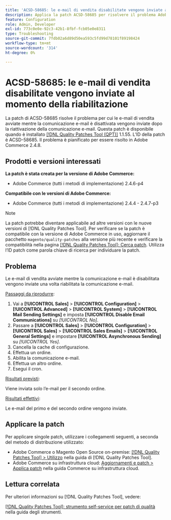 ```yaml
---
title: 'ACSD-58685: le e-mail di vendita disabilitate vengono inviate al momento della riabilitazione'
description: Applica la patch ACSD-58685 per risolvere il problema Adobe Commerce, a causa del quale le e-mail di vendita avviate mentre la comunicazione e-mail è disabilitata vengono inviate dopo la riattivazione della comunicazione e-mail.
feature: Configuration
role: Admin, Developer
exl-id: 773c0e0e-92c3-42b1-8fbf-fcb05e0e8311
type: Troubleshooting
source-git-commit: 7fdb02a6d89d50ea593c5fd99d78101f89198424
workflow-type: tm+mt
source-wordcount: '314'
ht-degree: 0%

---
```


# ACSD-58685: le e-mail di vendita disabilitate vengono inviate al momento della riabilitazione

La patch di ACSD-58685 risolve il problema per cui le e-mail di vendita avviate mentre la comunicazione e-mail è disattivata vengono inviate dopo la riattivazione della comunicazione e-mail. Questa patch è disponibile quando è installato [[!DNL Quality Patches Tool (QPT)]](/help/tools/quality-patches-tool/quality-patches-tool-to-self-serve-quality-patches.md) 1.1.55. L’ID della patch è ACSD-58685. Il problema è pianificato per essere risolto in Adobe Commerce 2.4.8.

## Prodotti e versioni interessati

**La patch è stata creata per la versione di Adobe Commerce:**

* Adobe Commerce (tutti i metodi di implementazione) 2.4.6-p4

**Compatibile con le versioni di Adobe Commerce:**

* Adobe Commerce (tutti i metodi di implementazione) 2.4.4 - 2.4.7-p3

>[!NOTE]
>
>La patch potrebbe diventare applicabile ad altre versioni con le nuove versioni di [!DNL Quality Patches Tool]. Per verificare se la patch è compatibile con la versione di Adobe Commerce in uso, aggiornare il pacchetto `magento/quality-patches` alla versione più recente e verificare la compatibilità nella pagina [[!DNL Quality Patches Tool]: Cerca patch](https://experienceleague.adobe.com/tools/commerce-quality-patches/index.html?lang=it). Utilizza l’ID patch come parola chiave di ricerca per individuare la patch.

## Problema

Le e-mail di vendita avviate mentre la comunicazione e-mail è disabilitata vengono inviate una volta riabilitata la comunicazione e-mail.

<u>Passaggi da riprodurre</u>:

1. Vai a **[!UICONTROL Sales]** > **[!UICONTROL Configuration]** > **[!UICONTROL Advanced]** > **[!UICONTROL System]** > **[!UICONTROL Mail Sending Settings]** e imposta **[!UICONTROL Disable Email Communications]** su *[!UICONTROL No]*.
1. Passare a **[!UICONTROL Sales]** > **[!UICONTROL Configuration]** > **[!UICONTROL Sales]** > **[!UICONTROL Sales Emails]** > **[!UICONTROL General Settings]** e impostare **[!UICONTROL Asynchronous Sending]** su *[!UICONTROL Yes]*.
1. Cancella la cache di configurazione.
1. Effettua un ordine.
1. Abilita la comunicazione e-mail.
1. Effettua un altro ordine.
1. Esegui il cron.

<u>Risultati previsti</u>:

Viene inviata solo l’e-mail per il secondo ordine.

<u>Risultati effettivi</u>:

Le e-mail del primo e del secondo ordine vengono inviate.

## Applicare la patch

Per applicare singole patch, utilizzare i collegamenti seguenti, a seconda del metodo di distribuzione utilizzato:

* Adobe Commerce o Magento Open Source on-premise: [[!DNL Quality Patches Tool] > Utilizzo](/help/tools/quality-patches-tool/usage.md) nella guida di [!DNL Quality Patches Tool].
* Adobe Commerce su infrastruttura cloud: [Aggiornamenti e patch > Applica patch](https://experienceleague.adobe.com/docs/commerce-cloud-service/user-guide/develop/upgrade/apply-patches.html?lang=it) nella guida Commerce su infrastruttura cloud.

## Lettura correlata

Per ulteriori informazioni su [!DNL Quality Patches Tool], vedere:

[[!DNL Quality Patches Tool]: strumento self-service per patch di qualità](/help/tools/quality-patches-tool/quality-patches-tool-to-self-serve-quality-patches.md) nella guida degli strumenti.
